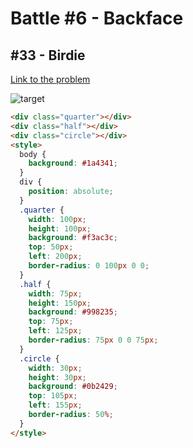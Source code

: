 # Battle #6 - Backface

## #33 - Birdie

[Link to the problem](https://cssbattle.dev/play/33)

![target](https://cssbattle.dev/targets/33.png)

```html
<div class="quarter"></div>
<div class="half"></div>
<div class="circle"></div>
<style>
  body {
    background: #1a4341;
  }
  div {
    position: absolute;
  }
  .quarter {
    width: 100px;
    height: 100px;
    background: #f3ac3c;
    top: 50px;
    left: 200px;
    border-radius: 0 100px 0 0;
  }
  .half {
    width: 75px;
    height: 150px;
    background: #998235;
    top: 75px;
    left: 125px;
    border-radius: 75px 0 0 75px;
  }
  .circle {
    width: 30px;
    height: 30px;
    background: #0b2429;
    top: 105px;
    left: 155px;
    border-radius: 50%;
  }
</style>
```
